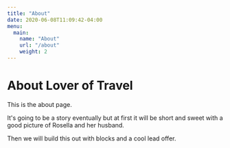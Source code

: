 ```yaml
---
title: "About"
date: 2020-06-08T11:09:42-04:00
menu:
  main:
    name: "About"
    url: "/about"
    weight: 2
---
```


# About Lover of Travel

This is the about page.

It's going to be a story eventually but at first it will be short and sweet with a good picture of Rosella and her husband.

Then we will build this out with blocks and a cool lead offer.
